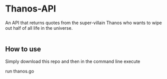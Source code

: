 # Thanos-API
An API that returns quotes from the super-villain Thanos who wants to wipe out half of all life in the universe.
<br><br>
<h2>How to use</h2>
Simply download this repo and then in the command line execute <br>

  run thanos.go

